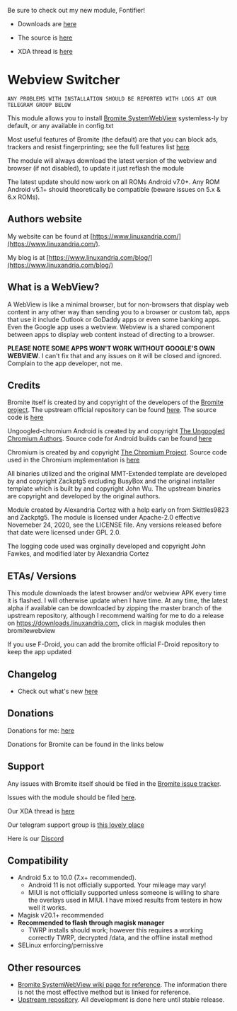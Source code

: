 Be sure to check out my new module, Fontifier!

- Downloads are [here](https://downloads.linuxandria.com/?eeFolder=magisk-modules%2Ffontrevival&eeListID=1)

- The source is [here](https://git.linuxandria.com/unixandria-git/fontrevival)

- XDA thread is [here](https://forum.xda-developers.com/t/magisk-module-fontrevival-for-emojis-and-fonts.4194631/)

# Webview Switcher
	
	ANY PROBLEMS WITH INSTALLATION SHOULD BE REPORTED WITH LOGS AT OUR TELEGRAM GROUP BELOW
	
This module allows you to install [Bromite SystemWebView](https://www.bromite.org/system_web_view) systemless-ly by default, or any available in config.txt

Most useful features of Bromite (the default) are that you can block ads, trackers and resist fingerprinting; see the full features list [here](https://github.com/bromite/bromite/blob/master/README.md#features)

The module will always download the latest version of the webview and browser (if not disabled), to update it just reflash the module

The latest update should now work on all ROMs Android v7.0+. Any ROM Android v5.1+ should theoretically be compatible (beware issues on 5.x & 6.x ROMs).

## Authors website

My website can be found at [https://www.linuxandria.com/](https://www.linuxandria.com/).

My blog is at [https://www.linuxandria.com/blog/](https://www.linuxandria.com/blog/)

## What is a WebView?

A WebView is like a minimal browser, but for non-browsers that display web content in any other way than sending you to a browser or custom tab, apps that use it include Outlook or GoDaddy apps or even some banking apps. Even the Google app uses a webview. Webview is a shared component between apps to display web content instead of directing to a browser.

**PLEASE NOTE SOME APPS WON'T WORK WITHOUT GOOGLE'S OWN WEBVIEW**. I can't fix that and any issues on it will be closed and ignored. Complain to the app developer, not me.

## Credits

Bromite itself is created by and copyright of the developers of the [Bromite project](https://github.com/bromite/bromite). The upstream official repository can be found [here](https://github.com/bromite/bromitewebview). The source code is [here](https://github.com/bromite/bromite)

Ungoogled-chromium Android is created by and copyright [The Ungoogled Chromium Authors](https://ungoogled-software.github.io/). Source code for Android builds can be found [here](https://git.droidware.info/wchen342/ungoogled-chromium-android)

Chromium is created by and copyright [The Chromium Project](http://www.chromium.org/). Source code used in the Chromium implementation is [here](https://github.com/bromite/chromium)

All binaries utilized and the original MMT-Extended template are developed by and copyright Zackptg5 excluding BusyBox and the original installer template which is built by and copyright John Wu. The upstream binaries are copyright and developed by the original authors.

Module created by Alexandria Cortez with a help early on from Skittles9823 and Zackptg5. The module is licensed under Apache-2.0 effective Novemeber 24, 2020, see the LICENSE file. Any versions released before that date were licensed under GPL 2.0.

The logging code used was orginally developed and copyright John Fawkes, and modified later by Alexandria Cortez

## ETAs/ Versions

This module downloads the latest browser and/or webview APK every time it is flashed. I will otherwise update when I have time. 
At any time, the latest alpha if available can be downloaded by zipping the master branch of the upstream repository, although I recommend waiting for me to do a release on https://downloads.linuxandria.com, click in magisk modules then bromitewebview

If you use F-Droid, you can add the bromite official F-Droid repository to keep the app updated

## Changelog

- Check out what's new [here](https://github.com/Magisk-Modules-Repo/bromitewebview/blob/master/CHANGELOG.md)

## Donations

Donations for me: [here](https://paypal.me/linuxandria)

Donations for Bromite can be found in the links below 


## Support

Any issues with Bromite itself should be filed in the [Bromite issue tracker](https://github.com/bromite/bromite/issues).

Issues with the module should be filed [here](https://github.com/Magisk-Modules-Repo/bromitewebview).

Our XDA thread is [here](https://forum.xda-developers.com/android/software/bromite-magisk-module-t3936964)

Our telegram support group is [this lovely place](https://t.me/alexiadev)

Here is our [Discord](https://discord.gg/gTnDxQ6)


## Compatibility

- Android 5.x to 10.0 (7.x+ recommended). 
  - Android 11 is not officially supported. Your mileage may vary!
  - MIUI is not officially supported unless someone is willing to share the overlays used in MIUI. I have mixed results from testers in how well it works.
- Magisk v20.1+ recommended
- **Recommended to flash through magisk manager**
	- TWRP installs should work; however this requires a working correctly TWRP, decrypted /data, and the offline install method
- SELinux enforcing/pernissive

## Other resources

* [Bromite SystemWebView wiki page for reference](https://github.com/bromite/bromite/wiki/Installing-SystemWebView). The information there is not the most effective method but is linked for reference.
* [Upstream repository](https://git.linuxandria.com/unixandria-git/bromitewebview). All development is done here until stable release.
